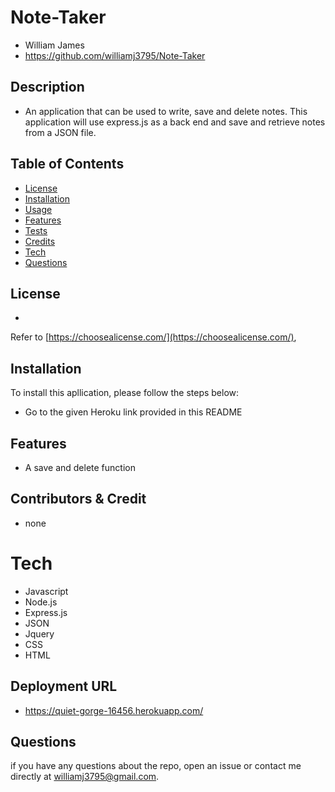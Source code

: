  # Note-Taker
  - William James
  - https://github.com/williamj3795/Note-Taker


  ## Description
  
  - An application that can be used to write, save and delete notes. This application will use express.js as a back end and save and retrieve notes from a JSON file.

  ## Table of Contents
  - [License](#license)
  - [Installation](#installation)
  - [Usage](#usage)
  - [Features](#features)
  - [Tests](#tests)
  - [Credits](#contributors&credit)
  - [Tech](#tech)
  - [Questions](#questions)

  ## License

  - 

  Refer to [https://choosealicense.com/](https://choosealicense.com/),

  ## Installation
  To install this apllication, please follow the steps below:
  - Go to the given Heroku link provided in this README

  ## Features

  - A save and delete function


  ## Contributors & Credit

  - none

  # Tech
  - Javascript
  - Node.js
  - Express.js
  - JSON
  - Jquery
  - CSS
  - HTML

  ## Deployment URL
  - https://quiet-gorge-16456.herokuapp.com/

  ## Questions
  if you have any questions about the repo, open an issue or contact me directly at williamj3795@gmail.com.


